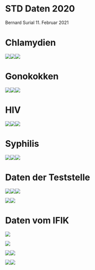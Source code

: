 STD Daten 2020
================
Bernard Surial
11. Februar 2021

# Chlamydien

![](report_files/figure-gfm/chlam-1.png)<!-- -->![](report_files/figure-gfm/chlam-2.png)<!-- -->![](report_files/figure-gfm/chlam-3.png)<!-- -->

# Gonokokken

![](report_files/figure-gfm/gono-1.png)<!-- -->![](report_files/figure-gfm/gono-2.png)<!-- -->![](report_files/figure-gfm/gono-3.png)<!-- -->

# HIV

![](report_files/figure-gfm/hiv-1.png)<!-- -->![](report_files/figure-gfm/hiv-2.png)<!-- -->![](report_files/figure-gfm/hiv-3.png)<!-- -->

# Syphilis

![](report_files/figure-gfm/syph-1.png)<!-- -->![](report_files/figure-gfm/syph-2.png)<!-- -->![](report_files/figure-gfm/syph-3.png)<!-- -->

# Daten der Teststelle

![](report_files/figure-gfm/teststelle-1.png)<!-- -->![](report_files/figure-gfm/teststelle-2.png)<!-- -->![](report_files/figure-gfm/teststelle-3.png)<!-- -->

![](report_files/figure-gfm/teststelle2-1.png)<!-- -->![](report_files/figure-gfm/teststelle2-2.png)<!-- -->

# Daten vom IFIK

![](report_files/figure-gfm/ifik-CT-1.png)<!-- -->

![](report_files/figure-gfm/ifik-NGO-1.png)<!-- -->

![](report_files/figure-gfm/unnamed-chunk-1-1.png)<!-- -->![](report_files/figure-gfm/unnamed-chunk-1-2.png)<!-- -->

![](report_files/figure-gfm/unnamed-chunk-2-1.png)<!-- -->![](report_files/figure-gfm/unnamed-chunk-2-2.png)<!-- -->
